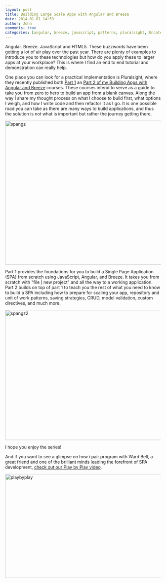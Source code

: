 ```yaml
---
layout: post
title: Building Large Scale Apps with Angular and Breeze 
date: 2014-01-01 14:59
author: John
comments: true
categories: [angular, breeze, javascript, patterns, pluralsight, Uncategorized]
---
```

Angular. Breeze. JavaScript and HTML5. These buzzwords have been getting a lot of air play over the past year. There are plenty of examples to introduce you to these technologies but how do you apply these to larger apps at your workplace? This is where I find an end to end tutorial and demonstration can really help. 

One place you can look for a practical implementation is Pluralsight, where they recently published both <a href="http://jpapa.me/spangz" target="_blank">Part 1</a> an <a href="http://jpapa.me/spangz2" target="_blank">Part 2 of my Building Apps with Angular and Breeze</a> courses. These courses intend to serve as a guide to take you from zero to hero to build an app from a blank canvas. Along the way I share my thought process on what I choose to build first, what options I weigh, and how I write code and then refactor it as I go. It is one possible road you can take as there are many ways to build applications, and thus the solution is not what is important but rather the journey getting there. 

<a href="http://jpapa.me/spangz" target="_blank"><img src="http://www.johnpapa.net/wp-content/uploads/2014/01/spangz-600x467.png" alt="spangz" width="600" height="467" class="aligncenter size-large wp-image-22981" /></a>

Part 1 provides the foundations for you to build a Single Page Application (SPA) from scratch using JavaScript, Angular, and Breeze. It takes you from scratch with "file | new project" and all the way to a working application. Part 2 builds on top of part 1 to teach you the rest of what you need to know to build a SPA including how to prepare for scaling your app, repository and unit of work patterns, saving strategies, CRUD, model validation, custom directives, and much more.

<a href="http://jpapa.me/spangz2" target="_blank"><img src="http://www.johnpapa.net/wp-content/uploads/2014/01/spangz2-600x422.png" alt="spangz2" width="600" height="422" class="aligncenter size-large wp-image-22991" /></a>

I hope you enjoy the series!

And if you want to see a glimpse on how i pair program with Ward Bell, a great friend and one of the brilliant minds leading the forefront of SPA development, <a href="http://pluralsight.com/training/Courses/TableOfContents/play-by-play-papa-bell" target="_blank">check out our Play by Play video</a>.

<a href="http://pluralsight.com/training/Courses/TableOfContents/play-by-play-papa-bell" target="_blank"><img src="http://www.johnpapa.net/wp-content/uploads/2014/01/playbyplay-600x337.jpg" alt="playbyplay" width="600" height="337" class="alignleft size-large wp-image-23031" /></a>
